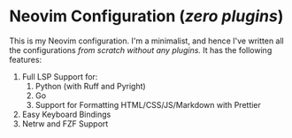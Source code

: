 # Neovim Configuration (_zero plugins_)

This is my Neovim configuration. I'm a minimalist, and hence I've written all the configurations _from scratch without any plugins._ It has the following features:

1. Full LSP Support for:
   1. Python (with Ruff and Pyright)
   2. Go
   3. Support for Formatting HTML/CSS/JS/Markdown with Prettier
2. Easy Keyboard Bindings
3. Netrw and FZF Support
